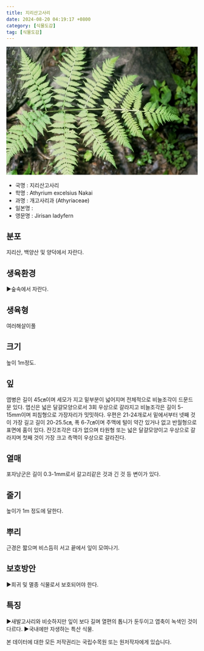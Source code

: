 ```yaml
---
title: 지리산고사리
date: 2024-08-20 04:19:17 +0800
category: [식물도감]
tag: [식물도감]
---
```




![지리산고사리](/assets/img/fileUpload/plants/basic/Aspleniaceae/Asplenium/3925/1_th2.JPG)
- 국명 : 지리산고사리
- 학명 : Athyrium excelsius Nakai
- 과명 : 개고사리과 (Athyriaceae)
- 일본명 : 
- 영문명 : Jirisan ladyfern


## 분포
지리산, 백양산 및 양덕에서 자란다.
## 생육환경
▶숲속에서 자란다.
## 생육형
여러해살이풀
## 크기
높이 1m정도.
## 잎
엽병은 길이 45㎝이며 세모가 지고 밑부분이 넓어지며 전체적으로 비늘조각이 드문드문 있다. 엽신은 넓은 달걀모양으로서 3회 우상으로 갈라지고 비늘조각은 길이 5-15mm이며 피침형으로 가장자리가 밋밋하다. 우편은 21-24개로서 밑에서부터 넷째 것이 가장 길고 길이 20-25.5㎝, 폭 6-7㎝이며 주맥에 털이 약간 있거나 없고 반월형으로 표면에 홈이 있다. 잔깃조각은 대가 없으며 타원형 또는 넓은 달걀모양이고 우상으로 갈라지며 첫째 것이 가장 크고 측맥이 우상으로 갈라진다.
## 열매
포자낭군은 길이 0.3-1mm로서 갈고리같은 것과 긴 것 등 변이가 있다.
## 줄기
높이가 1m 정도에 달한다.
## 뿌리
근경은 짧으며 비스듬히 서고 끝에서 잎이 모여나기.
## 보호방안
▶희귀 및 멸종 식물로서 보호되어야 한다.
## 특징
▶새발고사리와 비슷하지만 잎이 보다 길며 열편의 톱니가 둔두이고 엽축이 녹색인 것이 다르다.
▶국내에만 자생하는 특산 식물.






본 데이터에 대한 모든 저작권리는 국립수목원 또는 원저작자에게 있습니다.
